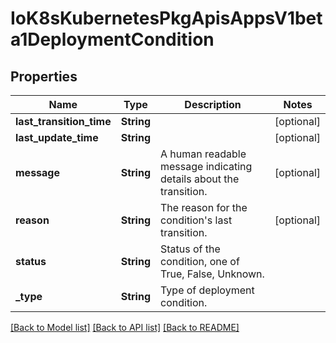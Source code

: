 # IoK8sKubernetesPkgApisAppsV1beta1DeploymentCondition

## Properties
Name | Type | Description | Notes
------------ | ------------- | ------------- | -------------
**last_transition_time** | **String** |  | [optional] 
**last_update_time** | **String** |  | [optional] 
**message** | **String** | A human readable message indicating details about the transition. | [optional] 
**reason** | **String** | The reason for the condition&#39;s last transition. | [optional] 
**status** | **String** | Status of the condition, one of True, False, Unknown. | 
**_type** | **String** | Type of deployment condition. | 

[[Back to Model list]](../README.md#documentation-for-models) [[Back to API list]](../README.md#documentation-for-api-endpoints) [[Back to README]](../README.md)


